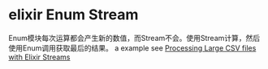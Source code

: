 # elixir Enum Stream
Enum模块每次运算都会产生新的数值，而Stream不会。使用Stream计算，然后使用Enum调用获取最后的结果。
a example see [Processing Large CSV files with Elixir
Streams](https://www.poeticoding.com/processing-large-csv-files-with-elixir-streams/)
